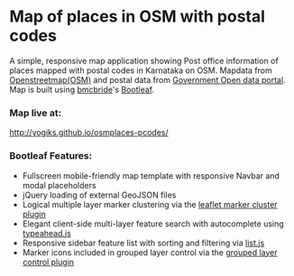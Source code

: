 Map of places in OSM with postal codes
========

A simple, responsive map application showing Post office information of places mapped with postal codes in Karnataka on OSM. Mapdata from [Openstreetmap(OSM)](http://osm.org) and postal data from [Government Open data portal](http://data.gov.in).  Map is built using [bmcbride](https://github.com/bmcbride/)'s [Bootleaf](https://github.com/bmcbride/bootleaf).

### Map live at:
http://yogiks.github.io/osmplaces-pcodes/

### Bootleaf Features:
* Fullscreen mobile-friendly map template with responsive Navbar and modal placeholders
* jQuery loading of external GeoJSON files
* Logical multiple layer marker clustering via the [leaflet marker cluster plugin](https://github.com/Leaflet/Leaflet.markercluster)
* Elegant client-side multi-layer feature search with autocomplete using [typeahead.js](http://twitter.github.io/typeahead.js/)
* Responsive sidebar feature list with sorting and filtering via [list.js](http://listjs.com/)
* Marker icons included in grouped layer control via the [grouped layer control plugin](https://github.com/ismyrnow/Leaflet.groupedlayercontrol)
